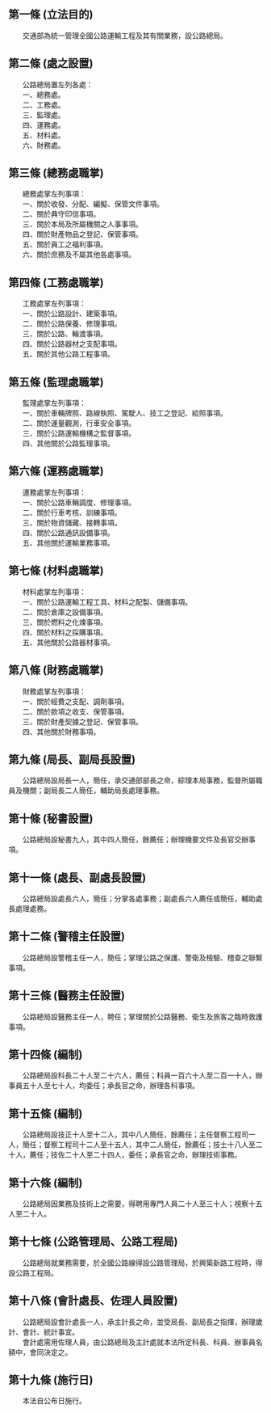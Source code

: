 第一條 (立法目的)
-----------------
　　交通部為統一管理全國公路運輸工程及其有關業務，設公路總局。  


第二條 (處之設置)
-----------------
　　公路總局置左列各處：  
　　一、總務處。  
　　二、工務處。  
　　三、監理處。  
　　四、運務處。  
　　五、材料處。  
　　六、財務處。  


第三條 (總務處職掌)
-------------------
　　總務處掌左列事項：  
　　一、關於收發、分配、編擬、保管文件事項。  
　　二、關於典守印信事項。  
　　三、關於本局及所屬機關之人事事項。  
　　四、關於財產物品之登記、保管事項。  
　　五、關於員工之福利事項。  
　　六、關於庶務及不屬其他各處事項。  


第四條 (工務處職掌)
-------------------
　　工務處掌左列事項：  
　　一、關於公路設計、建築事項。  
　　二、關於公路保養、修理事項。  
　　三、關於公路、輪渡事項。  
　　四、關於公路器材之支配事項。  
　　五、關於其他公路工程事項。  


第五條 (監理處職掌)
-------------------
　　監理處掌左列事項：  
　　一、關於車輛牌照、路線執照、駕駛人、技工之登記、給照事項。  
　　二、關於運量觀測，行車安全事項。  
　　三、關於公路運輸機構之監督事項。  
　　四、其他關於公路監理事項。  


第六條 (運務處職掌)
-------------------
　　運務處掌左列事項：  
　　一、關於公路車輛調度、修理事項。  
　　二、關於行車考核、訓練事項。  
　　三、關於物資儲藏、接轉事項。  
　　四、關於公路通訊設備事項。  
　　五、其他關於運輸業務事項。  


第七條 (材料處職掌)
-------------------
　　材料處掌左列事項：  
　　一、關於公路運輸工程工具、材料之配製、儲備事項。  
　　二、關於倉庫之設備事項。  
　　三、關於燃料之化煉事項。  
　　四、關於材料之採購事項。  
　　五、其他關於公路器材事項。  


第八條 (財務處職掌)
-------------------
　　財務處掌左列事項：  
　　一、關於經費之支配、調劑事項。  
　　二、關於款項之收支、保管事項。  
　　三、關於財產契據之登記、保管事項。  
　　四、其他關於財務事項。  


第九條 (局長、副局長設置)
-------------------------
　　公路總局設局長一人，簡任，承交通部部長之命，綜理本局事務，監督所屬職員及機關；副局長二人簡任，輔助局長處理事務。  


第十條 (秘書設置)
-----------------
　　公路總局設秘書九人，其中四人簡任，餘薦任；辦理機要文件及長官交辦事項。  


第十一條 (處長、副處長設置)
---------------------------
　　公路總局設處長六人，簡任；分掌各處事務；副處長六人薦任或簡任，輔助處長處理處務。  


第十二條 (警稽主任設置)
-----------------------
　　公路總局設警稽主任一人，簡任；掌理公路之保護、警衛及檢驗、稽查之聯繫事項。  


第十三條 (醫務主任設置)
-----------------------
　　公路總局設醫務主任一人，聘任；掌理關於公路醫務、衛生及旅客之臨時救護事項。  


第十四條 (編制)
---------------
　　公路總局設科長二十人至二十六人，薦任；科員一百六十人至二百一十人，辦事員五十人至七十人，均委任；承長官之命，辦理各科事項。  


第十五條 (編制)
---------------
　　公路總局設技正十人至十二人，其中八人簡任，餘薦任；主任督察工程司一人，簡任；督察工程司十二人至十五人，其中二人簡任，餘薦任；技士十八人至二十人，薦任；技佐二十人至二十四人，委任；承長官之命，辦理技術事務。  


第十六條 (編制)
---------------
　　公路總局因業務及技術上之需要，得聘用專門人員二十人至三十人；視察十五人至二十人。  


第十七條 (公路管理局、公路工程局)
---------------------------------
　　公路總局就業務需要，於全國公路線得設公路管理局，於興築新路工程時，得設公路工程局。  


第十八條 (會計處長、佐理人員設置)
---------------------------------
　　公路總局設會計處長一人，承主計長之命，並受局長、副局長之指揮，辦理歲計、會計、統計事宜。  
　　會計處需用佐理人員，由公路總局及主計處就本法所定科長、科員、辦事員名額中，會同決定之。  


第十九條 (施行日)
-----------------
　　本法自公布日施行。